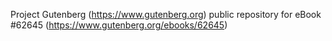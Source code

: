 Project Gutenberg (https://www.gutenberg.org) public repository for eBook #62645 (https://www.gutenberg.org/ebooks/62645)
